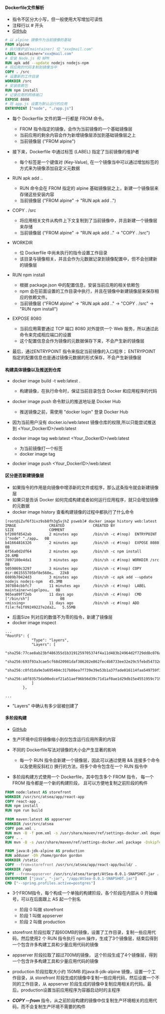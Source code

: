 #### Dockerfile文件解析
- 指令不区分大小写，但一般使用大写增加可读性
- 注释行以 # 开头
- [GitHub](https://github.com/henuhpf/psweb)

```dockerfile
# 以 alpine 镜像作为当前镜像的基础
FROM alpine
# 执行维护这(maintainer) 位 "xxx@mail.com"
LABEL maintainer="xxx@mail.com"
# 安装 Node.js 和 NPM
RUN apk add --update nodejs nodejs-npm
# 将应用的代码复制到镜像当中
COPY . /src
# 设置新的工作目录
WORKDIR /src
# 安装依赖包
RUN npm install
# 记录应用的网络端口
EXPOSE 8080
# 将 app.js 设置为默认运行的应用
ENTRYPOINT ["node", "./app.js"]
```

- 每个 Dockerfile 文件的第一行都是 FROM 命令。
  - FROM 指令指定的镜像，会作为当前镜像的一个基础镜像层
  - 当前应用的剩余内容会作为新增镜像层添加到基础镜像层之上
  - 当前镜像层 ("FROM alpine")

- 接下来，Dockerfile 中通过标签 (LABEL) 指定了当前镜像的维护者
  - 每个标签是一个键值对 (Key-Value), 在一个镜像当中可以通过增加标签的方式来为镜像添加自定义元数据

- RUN apk add .. 
  - RUN 命令会在 FROM 指定的 alpine 基础镜像层之上，新建一个镜像层来存储这些安装内容
  - 当前镜像层 ("FROM alpine" -> "RUN apk add ..")

- COPY . /src
  - 将应用相关文件从构件上下文复制到了当前镜像中，并且新建一个镜像层来存储
  - 当前镜像层 ("FROM alpine" -> "RUN apk add .." -> "COPY . /src")

- WORKDIR 
  - 位 Dockerfile 中尚未执行的指令设置工作目录
  - 该目录与镜像相关，并且会作为元数据记录到镜像配置中，但不会创建新的镜像层

- RUN npm install
  - 根据 package.json 中的配置信息，安装当前应用的相关依赖包
  - npm 会在前面设置的工作目录中执行，并且在镜像中新建镜像层来保存相应的依赖文件。
  - 当前镜像层 ("FROM alpine" -> "RUN apk add .." -> "COPY . /src" -> "RUN npm install") 

- EXPOSE 8080
  - 当前应用需要通过 TCP 端口 8080 对外提供一个 Web 服务，所以通过此命令来完成相应端口的设置
  - 这个配置信息会作为镜像的元数据保存下来，不会产生新的镜像层

- 最后，通过ENTRYPOINT 指令来指定当前镜像的入口程序；
ENTRYPOINT 指定的配置信息也是通过镜像元数据的形式保存，不会产生新镜像层

#### 构建具体镜像以及推送到仓库

- docker image build -t web:latest . 
  - 构建镜像，在执行命令时，保证当前目录包含 Docker 和应用程序的代码

- docker image push 命令默认的推送地址是 Docker Hub
  - 推送镜像之前，需使用 "docker login" 登录 Docker Hub

- 因为当前用户没有 docker.io/web:latest 镜像仓库的权限,所以只能尝试推送到 <Your_DockerID>/web:latest
- docker image tag web:latest <Your_DockerID>/web:latest
  - 为当前镜像打一个标签
  - docker image tag <current-tag> <new-tag>

- docker image push <Your_DockerID>/web:latest

#### 区分是否新建镜像层

- 如果指令的作用是向镜像中增添新的文件或程序，那么这条指令就会新建镜像层
- 如果只是告诉 Docker 如何完成构建或者如何运行应用程序，就只会增加镜像的元数据
- docker image history<container-id> 查看构建镜像的过程中都执行了什么命令
```shell
[root@iZuf6f3ivz9sb8fh3g5vjhZ psweb]# docker image history web:latest
IMAGE               CREATED             CREATED BY                                      SIZE                COMMENT
bf208f8542ab        2 minutes ago       /bin/sh -c #(nop)  ENTRYPOINT ["node" "./app…   0B                  
b41664816326        2 minutes ago       /bin/sh -c #(nop)  EXPOSE 8080                  0B                  
6f56a0d2df64        2 minutes ago       /bin/sh -c npm install                          20.6MB              
7897180e4da1        3 minutes ago       /bin/sh -c #(nop) WORKDIR /src                  0B                  
5059869c3297        3 minutes ago       /bin/sh -c #(nop) COPY dir:061555705bf8e560e…   22kB                
6089b70424d3        3 minutes ago       /bin/sh -c apk add --update nodejs nodejs-npm   45.3MB              
307884cbbfc7        11 minutes ago      /bin/sh -c #(nop)  LABEL maintainer=nigelpou…   0B                  
965ea09ff2eb        11 days ago         /bin/sh -c #(nop)  CMD ["/bin/sh"]              0B                  
<missing>           11 days ago         /bin/sh -c #(nop) ADD file:fe1f09249227e2da2…   5.55MB 
```
  - 后面Size 列对应的数值不为零的指令，新建了镜像层
- docker image inspect <container-id>
```shell
...
"RootFS": {
            "Type": "layers",
            "Layers": [
                "sha256:77cae8ab23bf486355d1b3191259705374f4a11d483b24964d2f729dd8c076a0",
                "sha256:693f93a3cae5cf68d20981daf386202e862fec4b8733ee32e29c5febd54732dc",
                "sha256:c0fd1da9e3a695404c317b86ea7f739e39e53b1a37fade016114faa549759f1d",
                "sha256:a8f83575da90edcef21a51aef96b56d39c71d1af0ae1d29db15e4551959c7194"
            ]
        },

...
```
  - "Layers" 中确认有多少层被创建了

#### 多阶段构建

- [GitHub](https://github.com/henuhpf/atsea-sample-shop-app)
- 生产环境中应将镜像缩小到仅包含运行应用所需的内容
- 不同的 Dockerfile写法对镜像的大小会产生显著的影响
  - 每一个 RUN 指令会新建一个镜像层，因此可以通过使用 && 连接多个命令以及使用反斜杠(\) 换行的方法，将多个命令包含在一个 RUN 指令中

- 多阶段构建方式使用一个 Dockerfile，其中包含多个 FROM 指令， 每一个 FROM 指令都是一个新的构建阶段， 且可以方便地复制之前阶段的构件

```dockerfile
FROM node:latest AS storefront
WORKDIR /usr/src/atsea/app/react-app
COPY react-app .
RUN npm install
RUN npm run build

FROM maven:latest AS appserver
WORKDIR /usr/src/atsea
COPY pom.xml .
RUN mvn -B -f pom.xml -s /usr/share/maven/ref/settings-docker.xml dependency:resolve
COPY . .
RUN mvn -B -s /usr/share/maven/ref/settings-docker.xml package -DskipTests

FROM java:8-jdk-alpine AS production
RUN adduser -Dh /home/gordon gordon
WORKDIR /static
COPY --from=storefront /usr/src/atsea/app/react-app/build/ .
WORKDIR /app
COPY --from=appserver /usr/src/atsea/target/AtSea-0.0.1-SNAPSHOT.jar .
ENTRYPOINT ["java", "-jar", "/app/AtSea-0.0.1-SNAPSHOT.jar"]
CMD ["--spring.profiles.active=postgres"]
```
- 3个FROM指令，每个构成一个单独的构建阶段，各个阶段在内部从 0 开始编号，可以在后面跟上 AS 起一个别名
  - 阶段 0 叫做 storefront
  - 阶段 1 叫做 appserver
  - 阶段 2 叫做 production

- storefront 阶段拉取了超600MB的镜像，设置了工作目录，复制一些应用代码，然后使用2 个 RUN 指令执行 npm 操作，生成了3个镜像层，结束后得到一个包含许多构建工具和少量应用代码的镜像
- appserver 阶段拉取了超过700M的镜像， 这个阶段生成了4个镜像层，得到一个包含许多构建工具和少量应用代码的镜像
- production 阶段拉取大小约 150MB 的java:8-jdk-alpine 镜像，设置一个工作目录，从 storefront 阶段生成的镜像中复制一些应用代码，然后设置一个不同的工作目录，从 appserver 阶段生成的镜像中复制应用相关的代码。最后，production设置当前应用程序为容器启动时的主程序

- ***COPY --from*** 指令，从之前阶段构建的镜像中仅复制生产环境相关的应用代码，而不会复制生产环境不需要的构件